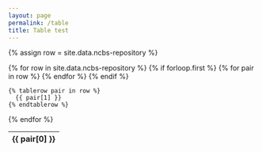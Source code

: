 ```yaml
---
layout: page
permalink: /table
title: Table test
---
```


{% assign row = site.data.ncbs-repository %}

<table>
  {% for row in site.data.ncbs-repository %}
    {% if forloop.first %}
    <thead>
      <tr>
        {% for pair in row %}
          <th>{{ pair[0] }}</th>
        {% endfor %}
      </tr>
    </thead>
    {% endif %}

    {% tablerow pair in row %}
      {{ pair[1] }}
    {% endtablerow %}

  {% endfor %}
</table>
